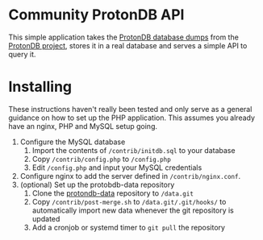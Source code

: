 # Community ProtonDB API

This simple application takes the [ProtonDB database dumps](https://github.com/bdefore/protondb-data) from the [ProtonDB project](https://www.protondb.com/), stores it in a real database and serves a simple API to query it.


# Installing
These instructions haven't really been tested and only serve as a general guidance on how to set up the PHP application. This assumes you already have an nginx, PHP and MySQL setup going.

1. Configure the MySQL database
	1. Import the contents of `/contrib/initdb.sql` to your database
	1. Copy `/contrib/config.php` to `/config.php`
	1. Edit `/config.php` and input your MySQL credentials
1. Configure nginx to add the server defined in `/contrib/nginx.conf`.
1. (optional) Set up the protobdb-data repository
	1. Clone the [protondb-data](https://github.com/bdefore/protondb-data) repository to `/data.git`
	1. Copy `/contrib/post-merge.sh` to `/data.git/.git/hooks/` to automatically import new data whenever the git repository is updated
 	1. Add a cronjob or systemd timer to `git pull` the repository
